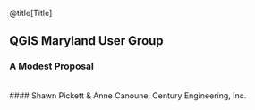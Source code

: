 @title[Title]
<br>
## QGIS Maryland User Group
### A Modest Proposal
<br>
#### Shawn Pickett & Anne Canoune, Century Engineering, Inc.